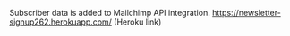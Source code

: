 Subscriber data is added to Mailchimp API integration.
https://newsletter-signup262.herokuapp.com/ (Heroku link)